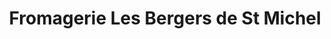 ---
title: "Fromagerie Les Bergers de St Michel"
url: /saint-michel/fromagerie-les-bergers-de-st-michel/
shop: fromage
---